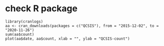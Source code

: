 # check R package  
```{r}
library(cranlogs)
aa <- cran_downloads(packages = c("QCSIS"), from = "2015-12-02", to = "2020-11-26")
sum(aa$count) 
plot(aa$date, aa$count, xlab = "", ylab = "QCSIS-count")
```




